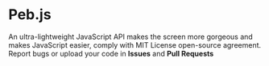 # Peb.js
An ultra-lightweight JavaScript API makes the screen more gorgeous and makes JavaScript easier, comply with MIT License open-source agreement.  
Report bugs or upload your code in **Issues** and **Pull Requests**
